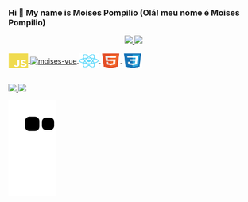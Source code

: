 ### Hi 👋 My name is Moises Pompilio (Olá! meu nome é Moises Pompilio)


<div align="center">
  <a href="https://github.com/moisesPompilio">
  <img height="180em" src="https://github-readme-stats.vercel.app/api?username=moisespompilio&show_icons=true&theme=dracula&include_all_commits=true&count_private=true"/>
  <img height="180em" src="https://github-readme-stats.vercel.app/api/top-langs/?username=moisespompilio&layout=compact&langs_count=7&theme=dracula"/>
</div>

<div style="display: inline_block"><br>
  <img align="center" alt="moises-Js" height="30" width="40" src="https://raw.githubusercontent.com/devicons/devicon/master/icons/javascript/javascript-plain.svg">
  <img align="center" alt="moises-vue" height="30" width="40" src="https://avatars.githubusercontent.com/u/6128107?s=280&v=4">
  <img align="center" alt="moises-React" height="30" width="40" src="https://raw.githubusercontent.com/devicons/devicon/master/icons/react/react-original.svg">
  <img align="center" alt="moises-HTML" height="30" width="40" src="https://raw.githubusercontent.com/devicons/devicon/master/icons/html5/html5-original.svg">
  <img align="center" alt="moises-CSS" height="30" width="40" src="https://raw.githubusercontent.com/devicons/devicon/master/icons/css3/css3-original.svg">
</div>
 <br />
<div> 
  
  <a href = "mailto:moisesalexandrep.c@gmail.com"><img src="https://img.shields.io/badge/-Gmail-%23333?style=for-the-badge&logo=gmail&logoColor=white" target="_blank"></btn>
  <a href="https://www.linkedin.com/in/moises-pompilio-173bb021b" target="_blank"><img src="https://img.shields.io/badge/-LinkedIn-%230077B5?style=for-the-badge&logo=linkedin&logoColor=white" target="_blank"></btn> 
 
  ![Snake animation](https://github.com/moisespompilio/moisespompilio/blob/output/github-contribution-grid-snake.svg)
 
</div>
